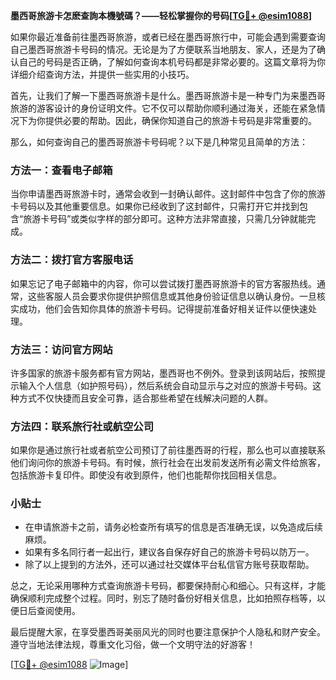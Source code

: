 **墨西哥旅游卡怎麽查詢本機號碼？——轻松掌握你的号码[[TG💪+ @esim1088](https://t.me/s/esim1088)]**

如果你最近准备前往墨西哥旅游，或者已经在墨西哥旅行中，可能会遇到需要查询自己墨西哥旅游卡号码的情况。无论是为了方便联系当地朋友、家人，还是为了确认自己的号码是否正确，了解如何查询本机号码都是非常必要的。这篇文章将为你详细介绍查询方法，并提供一些实用的小技巧。

首先，让我们了解一下墨西哥旅游卡是什么。墨西哥旅游卡是一种专门为来墨西哥旅游的游客设计的身份证明文件。它不仅可以帮助你顺利通过海关，还能在紧急情况下为你提供必要的帮助。因此，确保你知道自己的旅游卡号码是非常重要的。

那么，如何查询自己的墨西哥旅游卡号码呢？以下是几种常见且简单的方法：

### 方法一：查看电子邮箱

当你申请墨西哥旅游卡时，通常会收到一封确认邮件。这封邮件中包含了你的旅游卡号码以及其他重要信息。如果你已经收到了这封邮件，只需打开它并找到包含“旅游卡号码”或类似字样的部分即可。这种方法非常直接，只需几分钟就能完成。

### 方法二：拨打官方客服电话

如果忘记了电子邮箱中的内容，你可以尝试拨打墨西哥旅游卡的官方客服热线。通常，这些客服人员会要求你提供护照信息或其他身份验证信息以确认身份。一旦核实成功，他们会告知你具体的旅游卡号码。记得提前准备好相关证件以便快速处理。

### 方法三：访问官方网站

许多国家的旅游卡服务都有官方网站，墨西哥也不例外。登录到该网站后，按照提示输入个人信息（如护照号码），然后系统会自动显示与之对应的旅游卡号码。这种方式不仅快捷而且安全可靠，适合那些希望在线解决问题的人群。

### 方法四：联系旅行社或航空公司

如果你是通过旅行社或者航空公司预订了前往墨西哥的行程，那么也可以直接联系他们询问你的旅游卡号码。有时候，旅行社会在出发前发送所有必需文件给旅客，包括旅游卡复印件。即使没有收到原件，他们也能帮你找回相关信息。

### 小贴士

- 在申请旅游卡之前，请务必检查所有填写的信息是否准确无误，以免造成后续麻烦。
- 如果有多名同行者一起出行，建议各自保存好自己的旅游卡号码以防万一。
- 除了以上提到的方法外，还可以通过社交媒体平台私信官方账号获取帮助。

总之，无论采用哪种方式查询旅游卡号码，都要保持耐心和细心。只有这样，才能确保顺利完成整个过程。同时，别忘了随时备份好相关信息，比如拍照存档等，以便日后查阅使用。

最后提醒大家，在享受墨西哥美丽风光的同时也要注意保护个人隐私和财产安全。遵守当地法律法规，尊重文化习俗，做一个文明守法的好游客！

[[TG💪+ @esim1088](https://t.me/s/esim1088) ![Image](https://i.postimg.cc/4NQfJmqS/Snipaste-2025-05-13-00-14-12.png)]